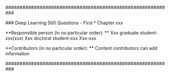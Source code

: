 ###########################################################

\### Deep Learning 500 Questions - First * Chapter xxx

**Responsible person (in no particular order): **
Xxx graduate student-xxx(xxx)
Xxx doctoral student-xxx
Xxx-xxx


**Contributors (in no particular order): **
Content contributors can add information

###########################################################